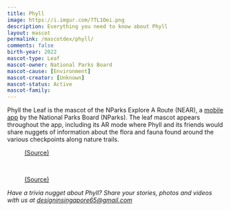 ```yaml
---
title: Phyll
image: https://i.imgur.com/7TL1Oei.png
description: Everything you need to know about Phyll
layout: mascot
permalink: /mascotdex/phyll/
comments: false
birth-year: 2022
mascot-type: Leaf
mascot-owner: National Parks Board
mascot-cause: [Environment]
mascot-creator: [Unknown]
mascot-status: Active
mascot-family: 
---
```


Phyll the Leaf is the mascot of the NParks Explore A Route (NEAR), a <a href="https://near.nparks.gov.sg/about" target="_blank">mobile app</a> by the National Parks Board (NParks). The leaf mascot appears throughout the app, including its AR mode where Phyll and its friends would share nuggets of information about the flora and fauna found around the various checkpoints along nature trails.

<figure>
<img src="https://i.imgur.com/JDoejA9.png" alt="">
<figcaption><a href="https://play.google.com/store/apps/details?id=com.nparks.near" target="_blank">(Source)</a></figcaption>
</figure>
<br> 
<figure>
<img src="https://i.imgur.com/53P4l6j.png" alt="">
<figcaption><a href="https://play.google.com/store/apps/details?id=com.nparks.near" target="_blank">(Source)</a></figcaption>
</figure>

<i>Have a trivia nugget about Phyll? Share your stories, photos and videos with us at designinsingapore65@gmail.com</i>

